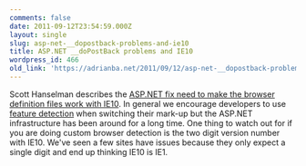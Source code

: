 ```yaml
---
comments: false
date: 2011-09-12T23:54:59.000Z
layout: single
slug: asp-net-__dopostback-problems-and-ie10
title: ASP.NET __doPostBack problems and IE10
wordpress_id: 466
old_link: 'https://adrianba.net/2011/09/12/asp-net-__dopostback-problems-and-ie10/'
---
```

Scott Hanselman describes the [ASP.NET fix need to make the browser definition files work with IE10](http://www.hanselman.com/blog/BugAndFixASPNETFailsToDetectIE10CausingDoPostBackIsUndefinedJavaScriptErrorOrMaintainFF5ScrollbarPosition.aspx). In general we encourage developers to use [feature detection](http://blogs.msdn.com/b/ie/archive/2010/04/14/same-markup-writing-cross-browser-code.aspx) when switching their mark-up but the ASP.NET infrastructure has been around for a long time. One thing to watch out for if you are doing custom browser detection is the two digit version number with IE10. We've seen a few sites have issues because they only expect a single digit and end up thinking IE10 is IE1.
